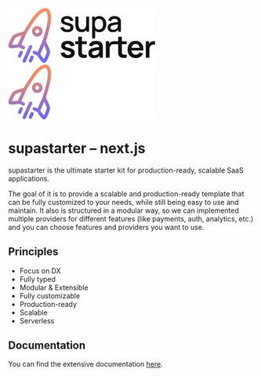 <img src="./supastarter-logo-light.svg#gh-light-mode-only" alt="supastarter" width="300px" />
<img src="./supastarter-logo-dark.svg#gh-dark-mode-only" alt="supastarter" width="300px" />

# supastarter – next.js

supastarter is the ultimate starter kit for production-ready, scalable SaaS applications. 

The goal of it is to provide a scalable and production-ready template that can be fully customized to your needs, while still being easy to use and maintain. It also is structured in a modular way, so we can implemented multiple providers for different features (like payments, auth, analytics, etc.) and you can choose features and providers you want to use.

## Principles

- Focus on DX
- Fully typed
- Modular & Extensible
- Fully customizable
- Production-ready
- Scalable
- Serverless

## Documentation

You can find the extensive documentation [here](https://docs.supastarter.dev).
